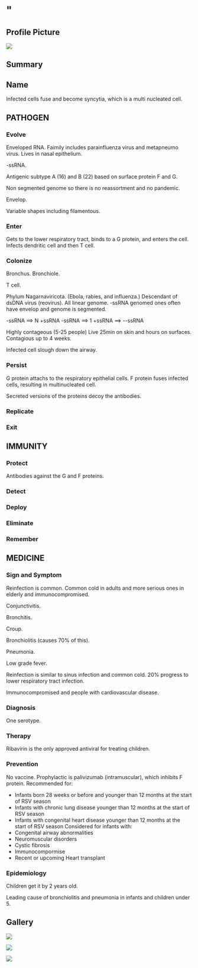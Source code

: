 # "

## Profile Picture

![](1.jpeg)

## Summary

## Name

Infected cells fuse and become syncytia, which is a multi nucleated cell.

## PATHOGEN

### Evolve

Enveloped RNA.
Faimily includes parainfluenza virus and metapneumo virus.
Lives in nasal epithelium.

-ssRNA.

Antigenic subtype A (16) and B (22) based on surface protein F and G.

Non segmented genome so there is no reassortment and no pandemic.

Envelop.

Variable shapes including filamentous. 

### Enter

Gets to the lower respiratory tract, binds to a G protein, and enters the cell.
Infects dendritic cell and then T cell.

### Colonize

Bronchus.
Bronchiole.

T cell.

Phylum Nagarnaviricota.
(Ebola, rabies, and influenza.)
Descendant of dsDNA virus (reovirus).
All linear genome.
-ssRNA genomed ones often have envelop and genome is segmented.

-ssRNA ==> N +ssRNA
-ssRNA ==> 1 +ssRNA ==> --ssRNA

Highly contageous (5-25 people)
Live 25min on skin and hours on surfaces.
Contagious up to 4 weeks.

Infected cell slough down the airway.

### Persist

G protein attachs to the respiratory epithelial cells.
F protein fuses infected cells, resulting in multinucleated cell.

Secreted versions of the proteins decoy the antibodies.

### Replicate

### Exit

## IMMUNITY

### Protect

Antibodies against the G and F proteins.

### Detect

### Deploy

### Eliminate

### Remember

## MEDICINE

### Sign and Symptom

Reinfection is common.
Common cold in adults and more serious ones in elderly and immunocompromised. 

Conjunctivitis.

Bronchitis.

Croup.

Bronchiolitis (causes 70% of this).

Pneumonia.

Low grade fever.

Reinfection is similar to sinus infection and common cold.
20% progress to lower respiratory tract infection.

Immunocompromised and people with cardiovascular disease.

### Diagnosis

One serotype.

### Therapy

Ribavirin is the only approved antiviral for treating children.

### Prevention

No vaccine.
Prophylactic is palivizumab (intramuscular), which inhibits F protein.
Recommended for:
- Infants born 28 weeks or before and younger than 12 months at the start of RSV season
- Infants with chronic lung disease younger than 12 months at the start of RSV season
- Infants with congenital heart disease younger than 12 months at the start of RSV season
Considered for infants with:
- Congenital airway abnormalities
- Neuromuscular disorders
- Cystic fibrosis
- Immunocompormise
- Recent or upcoming Heart transplant

### Epidemiology

Children get it by 2 years old.

Leading cause of bronchiolitis and pneumonia in infants and children under 5.

## Gallery

![](2.jpeg)

![](3.jpeg)

![](4.jpeg)
